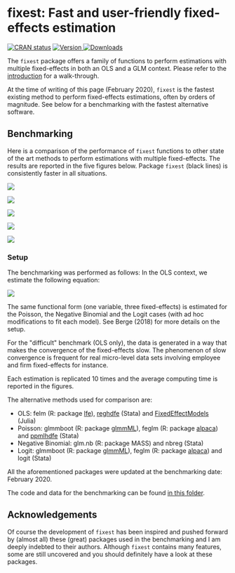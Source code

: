 
# fixest: Fast and user-friendly fixed-effects estimation

<a href="https://cran.r-project.org/web/checks/check_results_fixest.html"><img src="https://cranchecks.info/badges/worst/fixest" alt="CRAN status"></a>
<a href="https://CRAN.R-project.org/package=fixest"><img src="http://www.r-pkg.org/badges/version/fixest" alt="Version"> </a>
<a href="https://ipub.com/dev-corner/apps/r-package-downloads/"> <img src="https://cranlogs.r-pkg.org/badges/fixest" alt = "Downloads"> </a>

The `fixest` package offers a family of functions to perform estimations with multiple fixed-effects in both an OLS and a GLM context. Please refer to the [introduction](https://CRAN.R-project.org/package=fixest/vignettes/fixest_walkthrough.html) for a walk-through.

At the time of writing of this page (February 2020), `fixest` is the fastest existing method to perform fixed-effects estimations, often by orders of magnitude. See below for a benchmarking with the fastest alternative software. 

## Benchmarking

Here is a comparison of the performance of `fixest` functions to other state of the art methods to perform estimations with multiple fixed-effects. The results are reported in the five figures below. Package `fixest` (black lines) is consistently faster in all situations.

![](https://github.com/lrberge/fixest/blob/master/vignettes/images/benchmark_gaussian.png?raw=true)

![](https://github.com/lrberge/fixest/blob/master/vignettes/images/benchmark_difficult.png?raw=true)

![](https://github.com/lrberge/fixest/blob/master/vignettes/images/benchmark_poisson.png?raw=true)

![](https://github.com/lrberge/fixest/blob/master/vignettes/images/benchmark_negbin.png?raw=true)

![](https://github.com/lrberge/fixest/blob/master/vignettes/images/benchmark_logit.png?raw=true)

### Setup

The benchmarking was performed as follows: In the OLS context, we estimate the following equation:

<!-- $$y_{ijk} = \alpha_i + \beta_j + \gamma_k + \delta x_{ijk} + \epsilon_{ijk}$$ -->
![](https://github.com/lrberge/fixest/blob/master/vignettes/images/equation.PNG?raw=true)
 
The same functional form (one variable, three fixed-effects) is estimated for the Poisson, the Negative Binomial and the Logit cases (with ad hoc modifications to fit each model). See Berge (2018) for more details on the setup.

For the "difficult" benchmark (OLS only), the data is generated in a way that makes the convergence of the fixed-effects slow. The phenomenon of slow convergence is frequent for real micro-level data sets involving employee and firm fixed-effects for instance.

Each estimation is replicated 10 times and the average computing time is reported in the figures. 

The alternative methods used for comparison are:

* OLS: felm (R: package [lfe](https://github.com/sgaure/lfe)), [reghdfe](https://github.com/sergiocorreia/reghdfe) (Stata) and [FixedEffectModels](https://github.com/FixedEffects/FixedEffectModels.jl) (Julia)
* Poisson: glmmboot (R: package [glmmML](https://cran.r-project.org/package=glmmML)), feglm (R: package [alpaca](https://github.com/amrei-stammann/alpaca)) and [ppmlhdfe](https://github.com/sergiocorreia/ppmlhdfe) (Stata)
* Negative Binomial: glm.nb (R: package MASS) and nbreg (Stata)
* Logit: glmmboot (R: package [glmmML](https://cran.r-project.org/package=glmmML)), feglm (R: package [alpaca](https://github.com/amrei-stammann/alpaca)) and logit (Stata)

All the aforementioned packages were updated at the benchmarking date: February 2020. 

The code and data for the benchmarking can be found [in this folder](https://drive.google.com/drive/folders/1-1M_vLGduByk5P3qHl7AMBBl85RzHpv7?usp=sharing).

## Acknowledgements

Of course the development of `fixest` has been inspired and pushed forward by (almost all) these (great) packages used in the benchmarking and I am deeply indebted to their authors. Although `fixest` contains many features, some are still uncovered and you should definitely have a look at these packages. 




